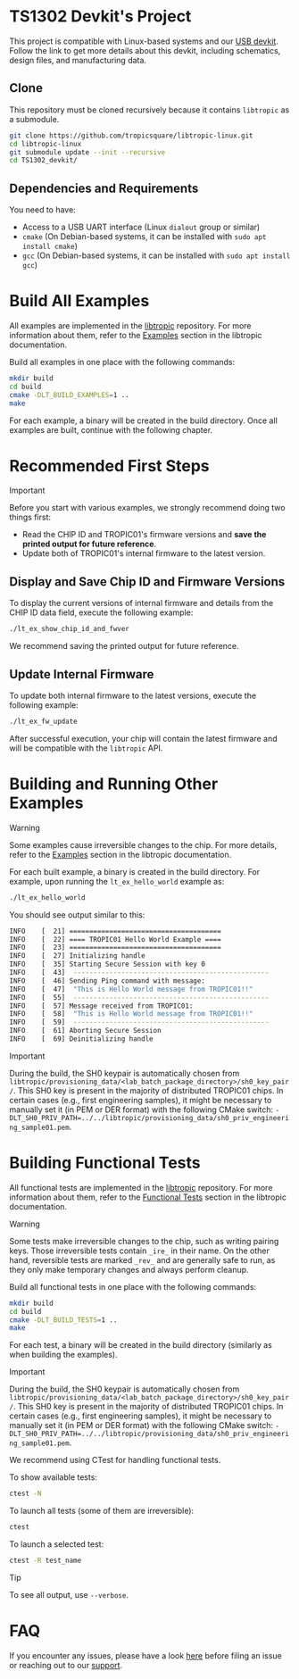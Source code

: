 # TS1302 Devkit's Project
This project is compatible with Linux-based systems and our [USB devkit](https://github.com/tropicsquare/tropic01-stm32u5-usb-devkit-hw). Follow the link to get more details about this devkit, including schematics, design files, and manufacturing data.

## Clone

This repository must be cloned recursively because it contains `libtropic` as a submodule.

```bash
git clone https://github.com/tropicsquare/libtropic-linux.git
cd libtropic-linux
git submodule update --init --recursive
cd TS1302_devkit/
```

## Dependencies and Requirements

You need to have:
* Access to a USB UART interface (Linux `dialout` group or similar)
* `cmake` (On Debian-based systems, it can be installed with `sudo apt install cmake`)
* `gcc` (On Debian-based systems, it can be installed with `sudo apt install gcc`)

# Build All Examples

All examples are implemented in the [libtropic](https://github.com/tropicsquare/libtropic) repository. For more information about them, refer to the [Examples](https://tropicsquare.github.io/libtropic/latest/get_started/examples/) section in the libtropic documentation.

Build all examples in one place with the following commands:

```bash
mkdir build
cd build
cmake -DLT_BUILD_EXAMPLES=1 ..
make
```

For each example, a binary will be created in the build directory. Once all examples are built, continue with the following chapter.

# Recommended First Steps

> [!IMPORTANT]
> Before you start with various examples, we strongly recommend doing two things first:
> * Read the CHIP ID and TROPIC01's firmware versions and **save the printed output for future reference**.
> * Update both of TROPIC01's internal firmware to the latest version.

## Display and Save Chip ID and Firmware Versions

To display the current versions of internal firmware and details from the CHIP ID data field, execute the following example:

```bash
./lt_ex_show_chip_id_and_fwver
```

We recommend saving the printed output for future reference.

## Update Internal Firmware

To update both internal firmware to the latest versions, execute the following example:

```bash
./lt_ex_fw_update
```

After successful execution, your chip will contain the latest firmware and will be compatible with the `libtropic` API.

# Building and Running Other Examples

> [!WARNING]
> Some examples cause irreversible changes to the chip. For more details, refer to the [Examples](https://tropicsquare.github.io/libtropic/latest/get_started/examples/) section in the libtropic documentation.

For each built example, a binary is created in the build directory. For example, upon running the `lt_ex_hello_world` example as:

```bash
./lt_ex_hello_world
```

You should see output similar to this:

```bash
INFO    [  21] ======================================
INFO    [  22] ==== TROPIC01 Hello World Example ====
INFO    [  23] ======================================
INFO    [  27] Initializing handle
INFO    [  35] Starting Secure Session with key 0
INFO    [  43] 	-------------------------------------------------
INFO    [  46] Sending Ping command with message:
INFO    [  47] 	"This is Hello World message from TROPIC01!!"
INFO    [  55] 	-------------------------------------------------
INFO    [  57] Message received from TROPIC01:
INFO    [  58] 	"This is Hello World message from TROPIC01!!"
INFO    [  59] 	-------------------------------------------------
INFO    [  61] Aborting Secure Session
INFO    [  69] Deinitializing handle
```

> [!IMPORTANT]
> During the build, the SH0 keypair is automatically chosen from `libtropic/provisioning_data/<lab_batch_package_directory>/sh0_key_pair/`. This SH0 key is present in the majority of distributed TROPIC01 chips. In certain cases (e.g., first engineering samples), it might be necessary to manually set it (in PEM or DER format) with the following CMake switch: `-DLT_SH0_PRIV_PATH=../../libtropic/provisioning_data/sh0_priv_engineering_sample01.pem`.

# Building Functional Tests

All functional tests are implemented in the [libtropic](https://github.com/tropicsquare/libtropic) repository. For more information about them, refer to the [Functional Tests](https://tropicsquare.github.io/libtropic/latest/for_contributors/functional_tests/) section in the libtropic documentation.

> [!WARNING]
> Some tests make irreversible changes to the chip, such as writing pairing keys. Those irreversible tests contain `_ire_` in their name. On the other hand, reversible tests are marked `_rev_` and are generally safe to run, as they only make temporary changes and always perform cleanup.

Build all functional tests in one place with the following commands:
```bash
mkdir build
cd build
cmake -DLT_BUILD_TESTS=1 ..
make
```

For each test, a binary will be created in the build directory (similarly as when building the examples).

> [!IMPORTANT]
> During the build, the SH0 keypair is automatically chosen from `libtropic/provisioning_data/<lab_batch_package_directory>/sh0_key_pair/`. This SH0 key is present in the majority of distributed TROPIC01 chips. In certain cases (e.g., first engineering samples), it might be necessary to manually set it (in PEM or DER format) with the following CMake switch: `-DLT_SH0_PRIV_PATH=../../libtropic/provisioning_data/sh0_priv_engineering_sample01.pem`.

We recommend using CTest for handling functional tests.

To show available tests:

```bash
ctest -N
```

To launch all tests (some of them are irreversible):

```bash
ctest
```

To launch a selected test:

```bash
ctest -R test_name
```

> [!TIP]
> To see all output, use `--verbose`.

# FAQ

If you encounter any issues, please have a look [here](./../FAQ.md) before filing an issue or reaching out to our [support](https://support.desk.tropicsquare.com/).

